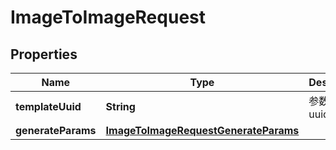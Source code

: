 

# ImageToImageRequest


## Properties

| Name | Type | Description | Notes |
|------------ | ------------- | ------------- | -------------|
|**templateUuid** | **String** | 参数模板uuid |  [optional] |
|**generateParams** | [**ImageToImageRequestGenerateParams**](ImageToImageRequestGenerateParams.md) |  |  |



